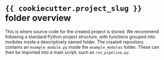 # `{{ cookiecutter.project_slug }}` folder overview

This is where source code for the created project is stored. We recommend following a standard Python project structure,
with functions grouped into modules inside a descriptively named folder. The created repository contains an `example_module.py`
inside the `example_modules` folder. These can then be imported into a main script, such as `run_pipeline.py`.
